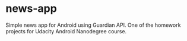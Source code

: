 # news-app
Simple news app for Android using Guardian API.
One of the homework projects for Udacity Android Nanodegree course.
